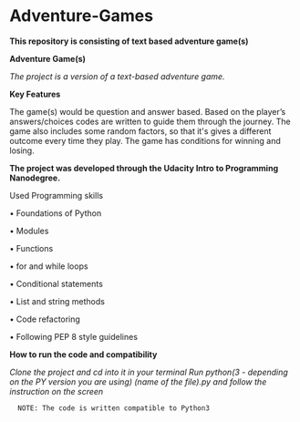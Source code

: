 # Adventure-Games
**This repository is consisting of text based adventure game(s)**

**Adventure Game(s)**

*The project is a version of a text-based adventure game.*

**Key Features**

The game(s) would be question and answer based. Based on the player’s answers/choices codes are written to guide them through the journey. The game also includes some random factors, so that it's gives a different outcome every time they play. 
The game has conditions for winning and losing. 

**The project was developed through the Udacity Intro to Programming Nanodegree.**

Used Programming skills

  •	Foundations of Python
  
  •	Modules
  
  •	Functions
  
  •	for and while loops
  
  •	Conditional statements
  
  •	List and string methods
  
  •	Code refactoring
  
  •	Following PEP 8 style guidelines

**How to run the code and compatibility**

*Clone the project and cd into it in your terminal
Run python(3 - depending on the PY version you are using) (name of the file).py and follow the instruction on the screen*

      NOTE: The code is written compatible to Python3
